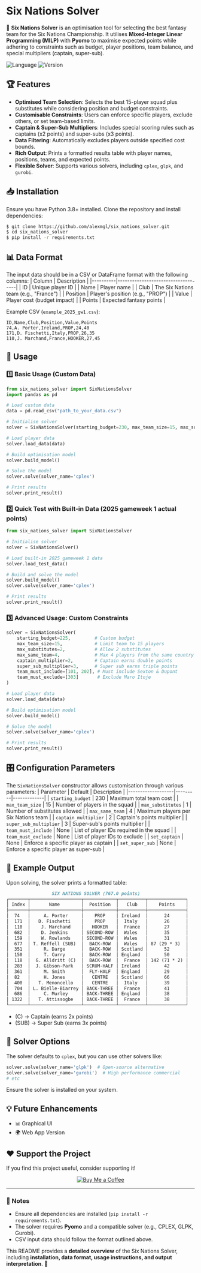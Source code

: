 # Six Nations Solver

🏉 **Six Nations Solver** is an optimisation tool for selecting the best fantasy team for the Six Nations Championship. It utilises **Mixed-Integer Linear Programming (MILP)** with **Pyomo** to maximise expected points while adhering to constraints such as budget, player positions, team balance, and special multipliers (captain, super-sub).

![Language](https://img.shields.io/badge/language-Python-blue)
![Version](https://img.shields.io/badge/version-1.0.0-brightgreen)

## 🏆 Features
- **Optimised Team Selection**: Selects the best 15-player squad plus substitutes while considering position and budget constraints.
- **Customisable Constraints**: Users can enforce specific players, exclude others, or set team-based limits.
- **Captain & Super-Sub Multipliers**: Includes special scoring rules such as captains (x2 points) and super-subs (x3 points).
- **Data Filtering**: Automatically excludes players outside specified cost bounds.
- **Rich Output**: Prints a formatted results table with player names, positions, teams, and expected points.
- **Flexible Solver**: Supports various solvers, including `cplex`, `glpk`, and `gurobi`.

## 📥 Installation
Ensure you have Python 3.8+ installed. Clone the repository and install dependencies:
```bash
$ git clone https://github.com/alexmgl/six_nations_solver.git
$ cd six_nations_solver
$ pip install -r requirements.txt
```

## 📊 Data Format
The input data should be in a CSV or DataFrame format with the following columns:
| Column   | Description                        |
|----------|------------------------------------|
| ID       | Unique player ID                  |
| Name     | Player name                        |
| Club     | The Six Nations team (e.g., "France") |
| Position | Player's position (e.g., "PROP")  |
| Value    | Player cost (budget impact)       |
| Points   | Expected fantasy points           |

Example CSV (`example_2025_gw1.csv`):
```csv
ID,Name,Club,Position,Value,Points
74,A. Porter,Ireland,PROP,24,40
171,D. Fischetti,Italy,PROP,26,35
110,J. Marchand,France,HOOKER,27,45
```

## 🚀 Usage

### 1️⃣ Basic Usage (Custom Data)
```python
from six_nations_solver import SixNationsSolver
import pandas as pd

# Load custom data
data = pd.read_csv("path_to_your_data.csv")

# Initialise solver
solver = SixNationsSolver(starting_budget=230, max_team_size=15, max_substitutes=1, max_same_team=4)

# Load player data
solver.load_data(data)

# Build optimisation model
solver.build_model()

# Solve the model
solver.solve(solver_name='cplex')

# Print results
solver.print_result()
```

### 2️⃣ Quick Test with Built-in Data (2025 gameweek 1 actual points)
```python
from six_nations_solver import SixNationsSolver

# Initialise solver
solver = SixNationsSolver()

# Load built-in 2025 gameweek 1 data
solver.load_test_data()

# Build and solve the model
solver.build_model()
solver.solve(solver_name='cplex')

# Print results
solver.print_result()

```

### 3️⃣ Advanced Usage: Custom Constraints
```python
solver = SixNationsSolver(
    starting_budget=225,         # Custom budget
    max_team_size=15,            # Limit team to 15 players
    max_substitutes=2,           # Allow 2 substitutes
    max_same_team=4,             # Max 4 players from the same country
    captain_multiplier=2,        # Captain earns double points
    super_sub_multiplier=3,      # Super sub earns triple points
    team_must_include=[101, 202], # Must include Sexton & Dupont
    team_must_exclude=[303]       # Exclude Maro Itoje
)

# Load player data
solver.load_data(data)

# Build optimisation model
solver.build_model()

# Solve the model
solver.solve(solver_name='cplex')

# Print results
solver.print_result()

```


## 🎛️ Configuration Parameters
The `SixNationsSolver` constructor allows customisation through various parameters:
| Parameter          | Default | Description |
|-------------------|---------|-------------|
| `starting_budget` | 230     | Maximum total team cost |
| `max_team_size`  | 15      | Number of players in the squad |
| `max_substitutes` | 1       | Number of substitutes allowed |
| `max_same_team`  | 4       | Maximum players per Six Nations team |
| `captain_multiplier` | 2 | Captain's points multiplier |
| `super_sub_multiplier` | 3 | Super-sub's points multiplier |
| `team_must_include` | None | List of player IDs required in the squad |
| `team_must_exclude` | None | List of player IDs to exclude |
| `set_captain` | None | Enforce a specific player as captain |
| `set_super_sub` | None | Enforce a specific player as super-sub |

## 📜 Example Output
Upon solving, the solver prints a formatted table:
```md
                 SIX NATIONS SOLVER (767.0 points)
┌───────┬───────────────────┬────────────┬──────────┬──────────────┐
│ Index │       Name        │  Position  │   Club   │    Points    │
├───────┼───────────────────┼────────────┼──────────┼──────────────┤
│  74   │     A. Porter     │    PROP    │ Ireland  │      24      │
│  171  │   D. Fischetti    │    PROP    │  Italy   │      26      │
│  110  │    J. Marchand    │   HOOKER   │  France  │      27      │
│  682  │    D. Jenkins     │ SECOND-ROW │  Wales   │      35      │
│  159  │    W. Rowlands    │ SECOND-ROW │  Wales   │      31      │
│  677  │ T. Reffell (SUB)  │  BACK-ROW  │  Wales   │ 87 (29 * 3)  │
│  351  │     R. Darge      │  BACK-ROW  │ Scotland │      52      │
│  150  │     T. Curry      │  BACK-ROW  │ England  │      50      │
│  118  │  G. Alldritt (C)  │  BACK-ROW  │  France  │ 142 (71 * 2) │
│  283  │  J. Gibson-Park   │ SCRUM-HALF │ Ireland  │      42      │
│  361  │     M. Smith      │  FLY-HALF  │ England  │      29      │
│  82   │     H. Jones      │   CENTRE   │ Scotland │      66      │
│  400  │   T. Menoncello   │   CENTRE   │  Italy   │      39      │
│  704  │ L. Bielle-Biarrey │ BACK-THREE │  France  │      41      │
│  686  │     C. Murley     │ BACK-THREE │ England  │      38      │
│ 1322  │   T. Attissogbe   │ BACK-THREE │  France  │      38      │
└───────┴───────────────────┴────────────┴──────────┴──────────────┘
```

* (C) → Captain (earns 2x points)
* (SUB) → Super Sub (earns 3x points)

## 🔧 Solver Options
The solver defaults to `cplex`, but you can use other solvers like:
```python
solver.solve(solver_name='glpk')  # Open-source alternative
solver.solve(solver_name='gurobi')  # High performance commercial
# etc
```

Ensure the solver is installed on your system.

## 💡 Future Enhancements
* 📊 Graphical UI
* 🌍 Web App Version

## ❤️ Support the Project
If you find this project useful, consider supporting it!
<p align="center">
  <a href="https://www.buymeacoffee.com/alexmgl">
    <img src="https://img.shields.io/badge/Buy%20Me%20a%20Coffee-Support-orange?logo=buy-me-a-coffee&logoColor=white" alt="Buy Me a Coffee">
  </a>
</p>

---
### 📌 Notes
- Ensure all dependencies are installed (`pip install -r requirements.txt`).
- The solver requires **Pyomo** and a compatible solver (e.g., CPLEX, GLPK, Gurobi).
- CSV input data should follow the format outlined above.

This README provides a **detailed overview** of the Six Nations Solver, including **installation, data format, usage instructions, and output interpretation**. 🚀

